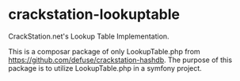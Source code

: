 crackstation-lookuptable
========================

CrackStation.net's Lookup Table Implementation.

This is a composar package of only LookupTable.php from https://github.com/defuse/crackstation-hashdb. 
The purpose of this package is to utilize LookupTable.php in a symfony project.
